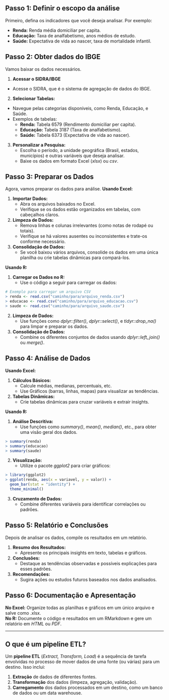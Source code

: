 ## Passo 1: Definir o escopo da análise
Primeiro, defina os indicadores que você deseja analisar. Por exemplo:
* **Renda:** Renda média domiciliar per capita.
* **Educação:** Taxa de analfabetismo, anos médios de estudo.
* **Saúde:** Expectativa de vida ao nascer, taxa de mortalidade infantil.

## Passo 2: Obter dados do IBGE
Vamos baixar os dados necessários.
1. **Acessar o SIDRA/IBGE**
* Acesse o SIDRA, que é o sistema de agregação de dados do IBGE.
2. **Selecionar Tabelas:**
* Navegue pelas categorias disponíveis, como Renda, Educação, e Saúde.
* Exemplos de tabelas:
  * **Renda:** Tabela 6579 (Rendimento domiciliar per capita).
  * **Educação:** Tabela 3187 (Taxa de analfabetismo).
  * **Saúde:** Tabela 6373 (Expectativa de vida ao nascer).
3. **Personalizar a Pesquisa:**
    * Escolha o período, a unidade geográfica (Brasil, estados, municípios) e outras variáveis que deseja analisar.
    * Baixe os dados em formato Excel (*xlsx*) ou *csv*.

## Passo 3: Preparar os Dados
Agora, vamos preparar os dados para análise.
**Usando Excel:**
1. **Importar Dados:**
   * Abra os arquivos baixados no Excel.
   * Verifique se os dados estão organizados em tabelas, com cabeçalhos claros.
2. **Limpeza de Dados:**
   * Remova linhas e colunas irrelevantes (como notas de rodapé ou totais).
   * Verifique se há valores ausentes ou inconsistentes e trate-os conforme necessário.
3. **Consolidação de Dados:**
   * Se você baixou vários arquivos, consolide os dados em uma única planilha ou crie tabelas dinâmicas para compará-los.

**Usando R:**
1. **Carregar os Dados no R:**
   * Use o código a seguir para carregar os dados:
```R
# Exemplo para carregar um arquivo CSV
> renda <- read.csv("caminho/para/arquivo_renda.csv")
> educacao <- read.csv("caminho/para/arquivo_educacao.csv")
> saude <- read.csv("caminho/para/arquivo_saude.csv")
```
2. **Limpeza de Dados:**
   * Use funções como *dplyr::filter()*, *dplyr::select()*, e *tidyr::drop_na()* para limpar e preparar os dados.
3. **Consolidação de Dados:**
   * Combine os diferentes conjuntos de dados usando *dplyr::left_join()* ou *merge()*.
  
## Passo 4: Análise de Dados
**Usando Excel:**
1. **Cálculos Básicos:**
   * Calcule médias, medianas, percentuais, etc.
   * Use Gráficos (barras, linhas, mapas) para visualizar as tendências.
2. **Tabelas Dinâmicas:**
   * Crie tabelas dinâmicas para cruzar variáveis e extrair insights.

**Usando R:**
1. **Análise Descritiva:**
   * Use funções como *summary()*, *mean()*, *median()*, etc., para obter uma visão geral dos dados.
```R
> summary(renda)
> summary(educacao)
> summary(saude)
```
2. **Visualização:**
   * Utilize o pacote *ggplot2* para criar gráficos:
```R
> library(ggplot2)
> ggplot(renda, aes(x = variavel, y = valor)) +
  geom_bar(stat = "identity") +
  theme_minimal()
```
3. **Cruzamento de Dados:**
   * Combine diferentes variáveis para identificar correlações ou padrões.

## Passo 5: Relatório e Conclusões
Depois de analisar os dados, compile os resultados em um relatório.
1. **Resumo dos Resultados:**
   * Apresente os principais insights em texto, tabelas e gráficos.
2. **Conclusões:**
   * Destaque as tendências observadas e possíveis explicações para esses padrões.
3. **Recomendações:**
   * Sugira ações ou estudos futuros baseados nos dados analisados.

## Passo 6: Documentação e Apresentação
**No Excel:** Organize todas as planilhas e gráficos em um único arquivo e salve como .xlsx.  
**No R:** Documente o código e resultados em um RMarkdown e gere um relatório em *HTML* ou *PDF*.

---
## O que é um pipeline ETL?
Um **pipeline ETL** (*Extract, Transform, Load*) é a sequência de tarefa envolvidas no processo de mover dados de uma fonte (ou várias) para um destino. Isso inclui:
1. **Extração** de dados de diferentes fontes.
2. **Transformação** dos dados (limpeza, agregação, validação).
3. **Carregamento** dos dados processados em um destino, como um banco de dados ou um data warehouse.
